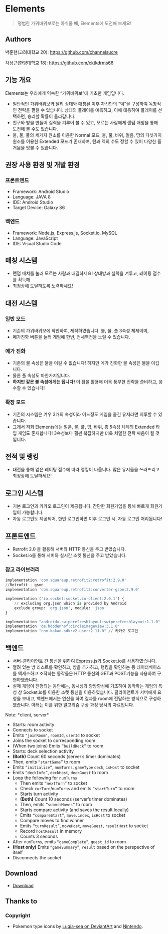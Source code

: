 # Elements

> 평범한 가위바위보로는 아쉬울 때, Elements에 도전해 보세요!

## Authors

박준현(고려대학교 20): https://github.com/channelsucre

차상근(한양대학교 18): https://github.com/cktkdrms66

## 기능 개요

Elements는 우리에게 익숙한 “가위바위보”에 기초한 게임입니다.

- 일반적인 가위바위보와 달리 상대와 매칭된 이후 자신만의 “덱”을 구성하여 독창적인 전략을 펼칠 수 있습니다. 상대의 플레이를 예측하고, 이에 대응하여 플레이를 선택하면, 승리할 확률이 올라갑니다.
- 친구와 방을 만들어 실력을 겨루어 볼 수 있고, 모르는 사람에게 랜덤 매칭을 통해 도전해 볼 수도 있습니다.
- 불, 물, 풀의 세가지 원소를 이용한 Normal 모드, 불, 풀, 바위, 얼음, 땅의 다섯가지 원소를 이용한 Extended 모드가 존재하며, 턴과 덱의 수도 정할 수 있어 다양한 즐거움을 맛볼 수 있습니다.

## 권장 사용 환경 및 개발 환경

### 프론트엔드

- Framework: Android Studio
- Language: JAVA 8
- IDE: Android Studio
- Target Device: Galaxy S6

### 백엔드

- Framework: Node.js, Express.js, Socket.io, MySQL
- Language: JavaScript
- IDE: Visual Studio Code

## 매칭 시스템

- 랜덤 매치를 눌러 모르는 사람과 대결하세요! 상대방과 실력을 겨루고, 레이팅 점수를 획득해
- 최정상에 도달하도록 노력하세요!

## 대전 시스템

### 일반 모드

- 기존의 가위바위보에 착안하여, 제작하였습니다. 불, 물, 풀 3속성 체제이며,
- 메가진화 버튼을 눌러 게임에 한번, 전세역전을 노릴 수 있습니다.

### 메가 진화

- 기존의 불 속성은 물을 이길 수 없습니다! 하지만 메가 진화한 불 속성은 물을 이깁니다.
- 물론 풀 속성도 마찬가지입니다.
- **하지만 같은 불 속성에게는 집니다!** 이 점을 활용해 더욱 풍부한 전략을 준비하고, 응수할 수 있습니다!

### 확장 모드

- 기존의 시스템은 겨우 3개의 속성이라 어느정도 게임을 즐긴 유저라면 지루할 수 있습니다.
- 그래서 저희 Elements에는 얼음, 불, 풀, 땅, 바위, 총 5속성 체제의 Extended 타입 게임도 존재합니다! 3속성보다 훨씬 복잡하지만 더욱 치열한 전략 싸움이 될 것입니다.

## 전적 및 랭킹

- 대전을 통해 얻은 레이팅 점수에 따라 랭킹이 나옵니다. 많은 유저들을 쓰러뜨리고 최정상에 도달하세요!

## 로그인 시스템

- 기본 로그인과 카카오 로그인이 제공됩니다. 간단한 회원가입을 통해 빠르게 회원가입이 가능합니다.
- 자동 로그인도 제공되어, 한번 로그인하면 이후 로그인 시, 자동 로그인 처리됩니다!

## 프론트엔드

- Retrofit 2.0 을 활용해 서버와 HTTP 통신을 주고 받았습니다.
- Socket.io를 통해 서버와 실시간 소켓 통신을 주고 받았습니다.

### 참고 라이브러리

```python
implementation 'com.squareup.retrofit2:retrofit:2.9.0'
//Retrofit - gson
implementation 'com.squareup.retrofit2:converter-gson:2.9.0'

implementation ('io.socket:socket.io-client:2.0.1') {
    // excluding org.json which is provided by Android
    exclude group: 'org.json', module: 'json'
}

implementation "androidx.swiperefreshlayout:swiperefreshlayout:1.1.0"
implementation 'de.hdodenhof:circleimageview:3.1.0'
implementation "com.kakao.sdk:v2-user:2.11.0" // 카카오 로그인
```

## 백엔드

- 서버-클라이언트 간 통신을 위하여 Express.js와 Socket.io를 사용하였습니다.
- 열려 있는 방 리스트를 확인하고, 방을 추가하고, 랭킹을 확인하는 등 데이터베이스를 액세스하고 조작하는 동작들은 HTTP 통신의 GET과 POST기능을 사용하여 구현하였습니다.
- 실제 게임이 진행되는 동안에는, 동시성과 양방향성에 기초하여 동작하는 게임의 특성 상 Socket.io를 이용한 소켓 통신을 이용하였습니다. 클라이언트가 서버에게 요청을 보내고, 백엔드에서는 연산을 하여 결과를 room에 전달하는 방식으로 구성하였습니다. 아래는 이를 위한 알고리즘 구상 과정 당시의 자료입니다.

<aside>
Note: *client, server*

- Starts: room activity
- Connects to socket
- Emits `"joinRoom"`, `roomId`, `userId` to socket
- Joins the socket to corresponding room
- (When two joins) Emits `“buildDeck”` to room
- Starts: deck selection activity
- **(Both)** Count 60 seconds (server’s timer dominates)
- Then, emits `“startGame”` to room
- Emits `“initialize”`, `numTurns`, `gameType` `deck`, `isHost` to socket
- Emits `“deckInfo”`, `deckHost`, `deckGuest` to room
- Loop the following for `numTurns`
    - Then emits `“nextTurn”` to socket
    - Check `curTurn`/`numTurns` and emits `“startTurn”` to room
    - Starts turn activity
    - **(Both)** Count 10 seconds (server’s timer dominates)
    - Then, emits `“submitMoves”` to room
    - Starts compare activity (and saves the result locally)
    - Emits `“compareStart”`, `move.index`, `isHost` to socket
    - Compare moves to find winner
    - Emits `“turnResult”`, `moveHost`, `moveGuest`, `resultHost` to socket
    - Record `hostResult` in memory
    - Counts 3 seconds
- After `numTurns`, emits `“gameComplete”`, `guest_id` to room
- **(Host only)** Emits `“gameSummary”`, `result` based on the perspective of itself
- Disconnects the socket
</aside>

## Download
- [Download](https://drive.google.com/file/d/1ON19DNR5jX3u2jnX-KkAerNwoOcxrK6l/view?usp=sharing)

## Thanks to

### Copyright

- Pokemon type icons by [Lugia-sea on DeviantArt](https://www.deviantart.com/lugia-sea/art/Pokemon-Type-Icons-Vector-869706864) and [Nintendo](https://www.nintendo.com).
